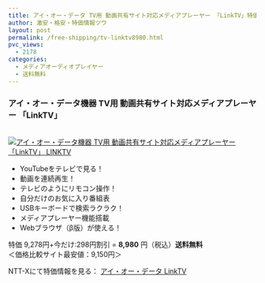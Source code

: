 ```yaml
---
title: アイ・オー・データ TV用 動画共有サイト対応メディアプレーヤー 「LinkTV」特価8980円！送料無料！
author: 激安・格安・特価情報ツウ
layout: post
permalink: /free-shipping/tv-linktv8980.html
pvc_views:
  - 2178
categories:
  - メディアオーディオプレイヤー
  - 送料無料
---
```

### アイ・オー・データ機器 TV用 動画共有サイト対応メディアプレーヤー 「LinkTV」

<div class="img-bg2 img_L">
  <a href="http://px.a8.net/svt/ejp?a8mat=ZYP6S+8IMA3E+S1Q+BWGDT&#038;a8ejpredirect=http://nttxstore.jp/_II_IO13853940" target="_blank" title="アイ・オー・データ機器 TV用 動画共有サイト対応メディアプレーヤー 「LinkTV」 LINKTV" ><br /> <img border="0" alt="アイ・オー・データ機器 TV用 動画共有サイト対応メディアプレーヤー 「LinkTV」 LINKTV" src="http://i2.wp.com/image.nttxstore.jp/l2_images/I/IO/IO13853940.jpg?w=120" data-recalc-dims="1" /></a>
</div>

<!--more-->

  * YouTubeをテレビで見る！
  * 動画を連続再生！
  * テレビのようにリモコン操作！
  * 自分だけのお気に入り番組表
  * USBキーボードで検索ラクラク！
  * メディアプレーヤー機能搭載
  * Webブラウザ（β版）が使える！

特価 9,278円+今だけ:298円割引 = <span class="tokka-price"><strong>8,980</strong></span> 円（税込）**送料無料**  
＜価格比較サイト最安値：9,150円＞

NTT-Xにて特価情報を見る： <span class="fs150p"><a href="http://px.a8.net/svt/ejp?a8mat=ZYP6S+8IMA3E+S1Q+BWGDT&#038;a8ejpredirect=http://nttxstore.jp/_II_IO13853940" target="_blank">アイ・オー・データ LinkTV</a></span>